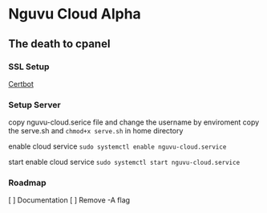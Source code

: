 # Nguvu Cloud Alpha
## The death to cpanel

### SSL Setup

[Certbot](https://certbot.eff.org/)


### Setup Server
copy nguvu-cloud.serice file and change the username by enviroment 
copy the serve.sh and `chmod+x serve.sh` in home directory

enable cloud service
```sudo systemctl enable nguvu-cloud.service```

start enable cloud service
```sudo systemctl start nguvu-cloud.service```


### Roadmap 
[ ] Documentation
[ ] Remove -A flag
